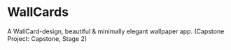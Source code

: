# WallCards
A WallCard-design, beautiful & minimally elegant wallpaper app. (Capstone Project: Capstone, Stage 2)
